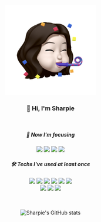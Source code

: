 <div align="center">
  <img src='assets/hurray_memoji.jpg' alt="memoji" width="250" >

<h3>👋 Hi, I'm Sharpie</h3>
<br>
  
<h5>🎯 Now I'm focusing</h5>

<img src="https://img.shields.io/badge/Java-007396?style=flat-square&logo=Java&logoColor=white"/>
<img src="https://img.shields.io/badge/Spring Boot-6DB33F?style=flat-square&logo=Spring Boot&logoColor=white"/>
<img src="https://img.shields.io/badge/MySQL-4479A1?style=flat-square&logo=MySQL&logoColor=white"/>
<img src="https://img.shields.io/badge/Amazon AWS-232F3E?style=flat-square&logo=Amazon AWS&logoColor=white"/>
  
  <br>
  
<h5>🛠 Techs I've used at least once</h5>

<img src="https://img.shields.io/badge/HTML5-E34F26?style=flat-square&logo=HTML5&logoColor=white"/>
<img src="https://img.shields.io/badge/CSS3-1572B6?style=flat-square&logo=CSS3&logoColor=white"/>
<img src="https://img.shields.io/badge/JavaScript-F7DF1E?style=flat-square&logo=JavaScript&logoColor=black"/>
<img src="https://img.shields.io/badge/Python-3776AB?style=flat-square&logo=Python&logoColor=white"/>
<img src="https://img.shields.io/badge/C Sharp-239120?style=flat-square&logo=C Sharp&logoColor=white"/>
<img src="https://img.shields.io/badge/C-5C3EE8?style=flat-square&logo=C&logoColor=white"/>
  <br>
<img src="https://img.shields.io/badge/OpenCV-5C3EE8?style=flat-square&logo=OpenCV&logoColor=white"/>
<img src="https://img.shields.io/badge/OpenGL-5586A4?style=flat-square&logo=OpenGL&logoColor=white"/>
<img src="https://img.shields.io/badge/p5.js-ED225D?style=flat-square&logo=p5.js&logoColor=white"/>

  <br>
  <br>
  <br>
  
![Sharpie's GitHub stats](https://github-readme-stats.vercel.app/api?username=sharpie1330&show_icons=true&theme=vue)
